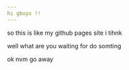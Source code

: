 ```yaml
---
hi gbuys !!
---
```

so this is like my github pages site i tihnk

well what are you waiting for do somting

ok nvm go away

